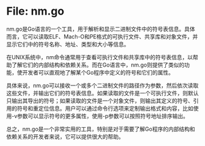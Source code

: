 # File: nm.go

nm.go是Go语言的一个工具，用于解析和显示二进制文件中的符号表信息。具体而言，它可以读取ELF、Mach-O和PE格式的可执行文件、共享库和对象文件，并显示它们中的符号名称、地址、类型和大小等信息。

在UNIX系统中，nm命令通常用于查看可执行文件和共享库中的符号表信息，以帮助了解它们的内部结构和依赖关系。而在Go语言中，nm.go则提供了类似的功能，使开发者可以直观地了解某个Go程序中定义的符号和它们的属性。

具体来说，nm.go可以接收一个或多个二进制文件的路径作为参数，然后依次读取这些文件，并输出它们的符号表信息。如果读取的文件是一个可执行文件，则默认只输出其导出的符号；如果读取的文件是一个对象文件，则输出其定义的符号、引用的符号和重定位信息。用户可以通过命令行选项来定制输出格式和内容，比如使用-v参数可以显示符号的更多属性，使用-p参数可以按照符号地址排序输出。

总之，nm.go是一个非常实用的工具，特别是对于需要了解Go程序的内部结构和依赖关系的开发者来说，它可以提供很大的帮助。

